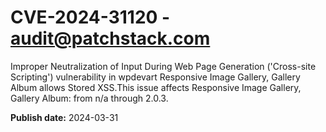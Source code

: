 # CVE-2024-31120 - audit@patchstack.com

Improper Neutralization of Input During Web Page Generation ('Cross-site Scripting') vulnerability in wpdevart Responsive Image Gallery, Gallery Album allows Stored XSS.This issue affects Responsive Image Gallery, Gallery Album: from n/a through 2.0.3.



**Publish date:** 2024-03-31
